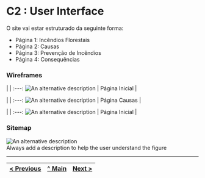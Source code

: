 # C2 : User Interface

O site vai estar estruturado da seguinte forma: 
- Página 1: Incêndios Florestais 
- Página 2: Causas
- Página 3: Prevenção de Incêndios 
- Página 4: Consequências


### Wireframes  

| |
:---:
![An alternative description](https://i.imgur.com/MVLyOaV.png) |
Página Inicial |

| |
:---:
![An alternative description](https://i.imgur.com/McbjQNV.png) |
Página Causas |

| |
:---:
![An alternative description](https://i.imgur.com/hIygnoT.png) |
Página Inicial |


### Sitemap


![An alternative description](https://i.imgur.com/6JYTJ10.jpeg)  
Always add a description to help the user understand the figure  


---
[< Previous](c1.md) | [^ Main](https://github.com/Tecnologias-Web-ISMAI/TCM21-tw-g08) | [Next >](c3.md)
:--- | :---: | ---: 
